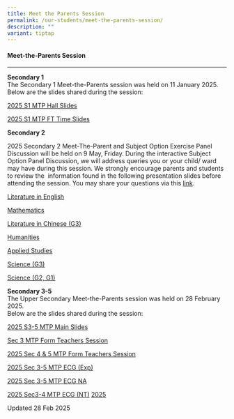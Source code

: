 ```yaml
---
title: Meet the Parents Session
permalink: /our-students/meet-the-parents-session/
description: ""
variant: tiptap
---
```

<h4>Meet-the-Parents Session</h4>
<hr>
<p><strong>Secondary 1</strong> 
<br>The Secondary 1 Meet-the-Parents session was held on 11 January 2025.
<br>Below are the slides shared during the session:</p>
<p><a href="/files/2025_S1_MTP_Hall_Slides.pdf" rel="noopener nofollow" target="_blank">2025 S1 MTP Hall Slides</a>
</p>
<p><a href="/files/2025_S1_MTP_FT_Time_Slides.pdf" rel="noopener nofollow" target="_blank">2025 S1 MTP FT Time Slides</a>
</p>
<p></p>
<p><strong>Secondary 2</strong>
</p>
<p>2025 Secondary 2 Meet-The-Parent and Subject Option Exercise Panel Discussion
will be held on 9 May, Friday. During the interactive Subject Option Panel
Discussion, we will address queries you or your child/ ward may have during
this session. We strongly encourage parents and students to review the&nbsp;
information found in the following presentation slides before attending
the session. You may share your questions via this <a href="https://go.gov.sg/jsss2mtp" rel="noopener nofollow" target="_blank">link</a>.</p>
<p><a href="/files/Literature_in_English__2025_.pdf" rel="noopener nofollow" target="_blank">Literature in English</a>
</p>
<p><a href="/files/Mathematics__2025_.pdf" rel="noopener nofollow" target="_blank">Mathematics</a>
</p>
<p><a href="/files/Literature_in_Chinese_G3.pdf" rel="noopener nofollow" target="_blank">Literature in Chinese (G3)</a>
</p>
<p><a href="/files/Humanities.pdf" rel="noopener nofollow" target="_blank">Humanities</a>
</p>
<p><a href="/files/Applied_Studies.pdf" rel="noopener nofollow" target="_blank">Applied Studies</a>
</p>
<p><a href="/files/Science_G3.pdf" rel="noopener nofollow" target="_blank">Science (G3)</a>
</p>
<p><a href="/files/Science_G2___G1.pdf" rel="noopener nofollow" target="_blank">Science (G2, G1)</a>
</p>
<p></p>
<p><strong>Secondary 3-5</strong>
<br>The Upper Secondary Meet-the-Parents session was held on 28 February 2025.
<br>Below are the slides shared during the session:</p>
<p><a href="/files/2025_Sec_3_5_MTP__Main_Slides_Final.pdf" rel="noopener nofollow" target="_blank">2025 S3-5 MTP Main Slides</a>
</p>
<p><a href="/files/2025_Sec3_MTP_Interaction_with_Form_Teacher_Session.pdf" rel="noopener nofollow" target="_blank">Sec 3 MTP Form Teachers Session</a>
</p>
<p><a href="/files/2025_Sec45_MTP_Interaction_with_Form_Teachers_Session.pdf" rel="noopener nofollow" target="_blank">2025 Sec 4 &amp; 5 MTP Form Teachers Session</a>
</p>
<p><a href="/files/2024_Sec_3_5_MTP_ECG__Exp__Final.pdf" rel="noopener nofollow" target="_blank">2025 Sec 3-5 MTP ECG (Exp)</a>
</p>
<p><a href="/files/2024_Sec_3_5_MTP_ECG__NA__Final.pdf" rel="noopener nofollow" target="_blank">2025 Sec 3-5 MTP ECG NA</a>
</p>
<p><a href="/files/2024_Sec_3_5_MTP_ECG__NT__Final.pdf" rel="noopener nofollow" target="_blank">2025 Sec3-4 MTP ECG (NT)</a>
<a href="/files/2025_Sec3_MTP_Interaction_with_Form_Teacher_Session.pdf" rel="noopener nofollow" target="_blank">2025</a>
</p>
<p></p>
<p>Updated 28 Feb 2025</p>
<p></p>